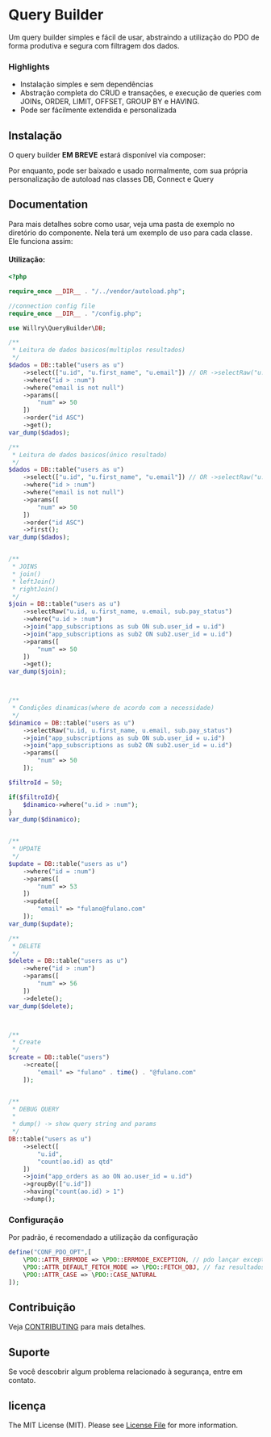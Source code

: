 # Query Builder

Um query builder simples e fácil de usar, abstraindo a utilização do PDO de forma
produtiva e segura com filtragem dos dados.


### Highlights

- Instalação simples e sem dependências
- Abstração completa do CRUD e transações, e execução de queries com JOINs, ORDER, LIMIT, OFFSET, GROUP BY e HAVING.
- Pode ser fácilmente extendida e personalizada

## Instalação

O query builder **EM BREVE** estará disponível via composer:

Por enquanto, pode ser baixado e usado normalmente, com sua própria personalização de autoload
nas classes DB, Connect e Query

## Documentation

Para mais detalhes sobre como usar, veja uma pasta de exemplo no diretório do componente. Nela terá um exemplo de uso para cada classe. Ele funciona assim:

#### Utilização:

```php
<?php

require_once __DIR__ . "/../vendor/autoload.php";

//connection config file
require_once __DIR__ . "/config.php";

use Willry\QueryBuilder\DB;

/**
 * Leitura de dados basicos(multiplos resultados)
 */
$dados = DB::table("users as u")
    ->select(["u.id", "u.first_name", "u.email"]) // OR ->selectRaw("u.id, u.first_name, u.email")
    ->where("id > :num")
    ->where("email is not null")
    ->params([
        "num" => 50
    ])
    ->order("id ASC")
    ->get();
var_dump($dados);

/**
 * Leitura de dados basicos(único resultado)
 */
$dados = DB::table("users as u")
    ->select(["u.id", "u.first_name", "u.email"]) // OR ->selectRaw("u.id, u.first_name, u.email")
    ->where("id > :num")
    ->where("email is not null")
    ->params([
        "num" => 50
    ])
    ->order("id ASC")
    ->first();
var_dump($dados);


/**
 * JOINS
 * join()
 * leftJoin()
 * rightJoin()
 */
$join = DB::table("users as u")
    ->selectRaw("u.id, u.first_name, u.email, sub.pay_status")
    ->where("u.id > :num")
    ->join("app_subscriptions as sub ON sub.user_id = u.id")
    ->join("app_subscriptions as sub2 ON sub2.user_id = u.id")
    ->params([
        "num" => 50
    ])
    ->get();
var_dump($join);



/**
 * Condições dinamicas(where de acordo com a necessidade)
 */
$dinamico = DB::table("users as u")
    ->selectRaw("u.id, u.first_name, u.email, sub.pay_status")
    ->join("app_subscriptions as sub ON sub.user_id = u.id")
    ->join("app_subscriptions as sub2 ON sub2.user_id = u.id")
    ->params([
        "num" => 50
    ]);

$filtroId = 50;

if($filtroId){
    $dinamico->where("u.id > :num");
}
var_dump($dinamico);


/**
 * UPDATE
 */
$update = DB::table("users as u")
    ->where("id = :num")
    ->params([
        "num" => 53
    ])
    ->update([
        "email" => "fulano@fulano.com"
    ]);
var_dump($update);

/**
 * DELETE
 */
$delete = DB::table("users as u")
    ->where("id > :num")
    ->params([
        "num" => 56
    ])
    ->delete();
var_dump($delete);



/**
 * Create
 */
$create = DB::table("users")
    ->create([
        "email" => "fulano" . time() . "@fulano.com"
    ]);


/**
 * DEBUG QUERY
 * 
 * dump() -> show query string and params
 */
DB::table("users as u")
    ->select([
        "u.id",
        "count(ao.id) as qtd"
    ])
    ->join("app_orders as ao ON ao.user_id = u.id")
    ->groupBy(["u.id"])
    ->having("count(ao.id) > 1")
    ->dump();
```

### Configuração

Por padrão, é recomendado a utilização da configuração

```php
define("CONF_PDO_OPT",[
    \PDO::ATTR_ERRMODE => \PDO::ERRMODE_EXCEPTION, // pdo lançar exceptions
    \PDO::ATTR_DEFAULT_FETCH_MODE => \PDO::FETCH_OBJ, // faz resultados virem como classes stdClass
    \PDO::ATTR_CASE => \PDO::CASE_NATURAL
]);
```

## Contribuição

Veja [CONTRIBUTING](https://github.com/willry/querybuilder/blob/master/CONTRIBUTING.md) para mais detalhes.

## Suporte

Se você descobrir algum problema relacionado à segurança, entre em contato.


## licença

The MIT License (MIT). Please see [License File](https://github.com/willry/querybuilder/blob/master/LICENSE) for more information.
